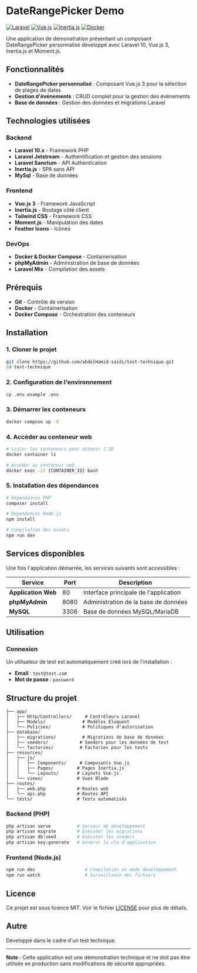 # DateRangePicker Demo

[![Laravel](https://img.shields.io/badge/Laravel-10.x-red.svg)](https://laravel.com)
[![Vue.js](https://img.shields.io/badge/Vue.js-3.x-green.svg)](https://vuejs.org)
[![Inertia.js](https://img.shields.io/badge/Inertia.js-0.11.x-purple.svg)](https://inertiajs.com)
[![Docker](https://img.shields.io/badge/Docker-Enabled-blue.svg)](https://docker.com)

Une application de démonstration présentant un composant DateRangePicker personnalisé développé avec Laravel 10, Vue.js 3, Inertia.js et Moment.js.

## Fonctionnalités

- **DateRangePicker personnalisé** : Composant Vue.js 3 pour la sélection de plages de dates
- **Gestion d'événements** : CRUD complet pour la gestion des événements
- **Base de données** : Gestion des données et migrations Laravel

## Technologies utilisées

### Backend
- **Laravel 10.x** - Framework PHP
- **Laravel Jetstream** - Authentification et gestion des sessions
- **Laravel Sanctum** - API Authentication
- **Inertia.js** - SPA sans API
- **MySql** - Base de données

### Frontend
- **Vue.js 3** - Framework JavaScript
- **Inertia.js** - Routage côté client
- **Tailwind CSS** - Framework CSS
- **Moment.js** - Manipulation des dates
- **Feather Icons** - Icônes

### DevOps
- **Docker & Docker Compose** - Containerisation
- **phpMyAdmin** - Administration de base de données
- **Laravel Mix** - Compilation des assets

## Prérequis

- **Git** - Contrôle de version
- **Docker** - Containerisation
- **Docker Compose** - Orchestration des conteneurs

## Installation

### 1. Cloner le projet

```bash
git clone https://github.com/abdelHamid-saidi/test-technique.git
cd test-technique
```

### 2. Configuration de l'environnement

```bash
cp .env.example .env
```

### 3. Démarrer les conteneurs

```bash
docker compose up -d
```

### 4. Accéder au conteneur web

```bash
# Lister les conteneurs pour obtenir l'ID
docker container ls

# Accéder au conteneur web
docker exec -it {CONTAINER_ID} bash
```

### 5. Installation des dépendances

```bash
# Dépendances PHP
composer install

# Dépendances Node.js
npm install

# Compilation des assets
npm run dev
```

## Services disponibles

Une fois l'application démarrée, les services suivants sont accessibles :

| Service | Port | Description |
|---------|------|-------------|
| **Application Web** | 80 | Interface principale de l'application |
| **phpMyAdmin** | 8080 | Administration de la base de données |
| **MySQL** | 3306 | Base de données MySQL/MariaDB |

## Utilisation

### Connexion

Un utilisateur de test est automatiquement créé lors de l'installation :

- **Email** : `test@test.com`
- **Mot de passe** : `password`

## Structure du projet

```
├── app/
│   ├── Http/Controllers/     # Contrôleurs Laravel
│   ├── Models/              # Modèles Eloquent
│   └── Policies/            # Politiques d'autorisation
├── database/
│   ├── migrations/          # Migrations de base de données
│   ├── seeders/            # Seeders pour les données de test
│   └── factories/          # Factories pour les tests
├── resources/
│   ├── js/
│   │   ├── Components/     # Composants Vue.js
│   │   ├── Pages/         # Pages Inertia.js
│   │   └── Layouts/       # Layouts Vue.js
│   └── views/             # Vues Blade
├── routes/
│   ├── web.php            # Routes web
│   └── api.php            # Routes API
└── tests/                 # Tests automatisés
```

### Backend (PHP)
```bash
php artisan serve          # Serveur de développement
php artisan migrate        # Exécuter les migrations
php artisan db:seed        # Exécuter les seeders
php artisan key:generate   # Générer la clé d'application
```

### Frontend (Node.js)
```bash
npm run dev                   # Compilation en mode développement
npm run watch                 # Surveillance des fichiers
```

## Licence

Ce projet est sous licence MIT. Voir le fichier [LICENSE](https://opensource.org/licenses/MIT) pour plus de détails.

## Autre

Développé dans le cadre d'un test technique.

---

**Note** : Cette application est une démonstration technique et ne doit pas être utilisée en production sans modifications de sécurité appropriées.
